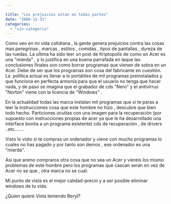 ```yaml
---

title: "Los prejuicios estan en todas partes"
date: "2006-12-31"
categories: 
  - "sin-categoria"
---
```


Como veo en mi vida cotidiana , la gente genera prejuicios contra las cosas mas peregrinas , marcas , estilos , comidas , tipos de pantallas , dureza de las ruedas. La ultima ha sido leer un post de Kriptopolis de como un Acer es una "mierda" , y lo justifica en una buena parrafada en laque las conclusiones finales son como borrar programas que vienen de sobra en un Acer. Debe de ser que los programas son cosa del fabricante en cuestión. La  política actual es llenar a lo portátiles de mil programas preinstalados y que funciona en perfecta armonía para que el usuario no tenga que hacer nada, y de paso se imagina que el grabador de cds "Nero" y el antivirrus "Norton" viene con la licencia de "Windows" .

En la actualidad todas las marca instalan mil programas que si te paras a leer la instrucciones cosa que este hombre no hizo , descubre que bien todo hecho. Particiones ocultas con una imagen para la recuperación (por supuesto con instrucciones propias de acer ya que le ha desarrollado una interface bonita a un programa existente) cds de recuperación , de drivers ..etc.......

Visto lo visto si te compras un ordenador y viene con mucho programas lo cuales no has pagado y por tanto son demos , ese ordenador es una "mierda".

Así que animo compraros otra cosa que no sea un Acer y viereis los mismo problemas de este hombre pero los programas que cascan serán en vez de Acer no se que , otra marca no se cual.

Mi punto de vista es el mejor calidad-precio y a ser posible eliminar windows de tu vida.

¿Quien quiere Vista teniendo Beryl?
